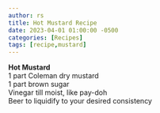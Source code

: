 ```yaml
---
author: rs
title: Hot Mustard Recipe   
date: 2023-04-01 01:00:00 -0500 
categories: [Recipes]
tags: [recipe,mustard] 
---
```




**Hot Mustard**   
1 part Coleman dry mustard   
1 part brown sugar  
Vinegar till moist, like pay-doh  
Beer to liquidify to your desired consistency
